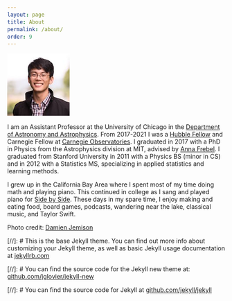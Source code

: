 ```yaml
---
layout: page
title: About
permalink: /about/
order: 9
---
```


![Alex Ji](/img/alexji2.jpg)

I am an Assistant Professor at the University of Chicago in the [Department of Astronomy and Astrophysics](https://astrophysics.uchicago.edu/).
From 2017-2021 I was a [Hubble Fellow](http://www.stsci.edu/institute/smo/fellowships/hubble) and Carnegie Fellow at [Carnegie Observatories](http://obs.carnegiescience.edu/).
I graduated in 2017 with a PhD in Physics from the Astrophysics division at MIT, advised by [Anna Frebel](http://web.mit.edu/physics/people/faculty/frebel_anna.html).
I graduated from Stanford University in 2011 with a Physics BS (minor in CS) and in 2012 with a Statistics MS, specializing in applied statistics and learning methods.

I grew up in the California Bay Area where I spent most of my time doing math and playing piano. 
This continued in college as I sang and played piano for [Side by Side](http://sidebyside.stanford.edu/).
These days in my spare time, I enjoy making and eating food, board games, podcasts, wandering near the lake, classical music, and Taylor Swift.

Photo credit: [Damien Jemison](https://www.damienjemison.com/)

[//]: # This is the base Jekyll theme. You can find out more info about customizing your Jekyll theme, as well as basic Jekyll usage documentation at [jekyllrb.com](http://jekyllrb.com/)

[//]: # You can find the source code for the Jekyll new theme at: [github.com/jglovier/jekyll-new](https://github.com/jglovier/jekyll-new)

[//]: # You can find the source code for Jekyll at [github.com/jekyll/jekyll](https://github.com/jekyll/jekyll)
